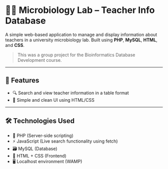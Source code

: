 # 👩‍🔬 Microbiology Lab – Teacher Info Database

A simple web-based application to manage and display information about teachers in a university microbiology lab. Built using **PHP**, **MySQL**, **HTML**, and **CSS**.
> This was a group project for the Bioinformatics Database Development course.

---

## 📌 Features

- 🔍 Search and view teacher information in a table format
- 🎨 Simple and clean UI using HTML/CSS

---

## 🛠️ Technologies Used

- 🐘 PHP (Server-side scripting)
- ⚡ JavaScript (Live search functionality using fetch)
- 🗃️ MySQL (Database)
- 🎨 HTML + CSS (Frontend)
- 🖥️ Localhost environment (WAMP)
